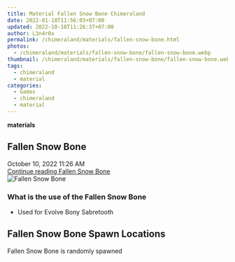 ```yaml
---
title: Material Fallen Snow Bone Chimeraland
date: 2022-01-18T11:56:03+07:00
updated: 2022-10-10T11:26:37+07:00
author: L3n4r0x
permalink: /chimeraland/materials/fallen-snow-bone.html
photos:
  - /chimeraland/materials/fallen-snow-bone/fallen-snow-bone.webp
thumbnail: /chimeraland/materials/fallen-snow-bone/fallen-snow-bone.webp
tags:
  - chimeraland
  - material
categories:
  - Games
  - chimeraland
  - material
---
```


<section id="bootstrap-wrapper">
  <link
    rel="stylesheet"
    href="https://rawcdn.githack.com/dimaslanjaka/Web-Manajemen/870a349/css/bootstrap-5-3-0-alpha3-wrapper.css"
  />
  <div
    class="row g-0 border rounded overflow-hidden flex-md-row mb-4 shadow-sm position-relative"
  >
    <div class="col p-4 d-flex flex-column position-static">
      <strong class="d-inline-block mb-2 text-success">materials</strong>
      <h2 class="mb-0">Fallen Snow Bone</h2>
      <div class="mb-1 text-muted">October 10, 2022 11:26 AM</div>
      <a
        href="/chimeraland/materials/fallen-snow-bone.html"
        class="stretched-link d-none text-primary"
        >Continue reading Fallen Snow Bone</a
      >
    </div>
    <div class="col-auto d-none d-lg-block">
      <img
        src="/chimeraland/materials/fallen-snow-bone/fallen-snow-bone.webp"
        alt="Fallen Snow Bone"
      />
    </div>
  </div>
  <div class="row">
    <div class="col-lg-6 col-12 mb-2">
      <div class="card bg-dark text-light">
        <div class="card-body">
          <h3 class="card-title">What is the use of the Fallen Snow Bone</h3>
          <div class="card-text">
            <ul>
              <li>Used for Evolve Bony Sabretooth</li>
            </ul>
          </div>
        </div>
      </div>
    </div>
    <div class="col-lg-6 col-12 mb-2"></div>
    <div class="col-12 mb-2">
      <h2>Fallen Snow Bone Spawn Locations</h2>
      <p>Fallen Snow Bone is randomly spawned</p>
    </div>
  </div>
</section>